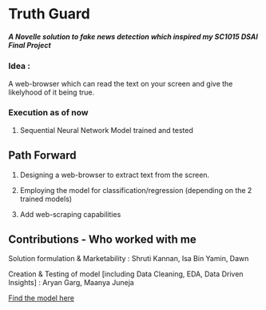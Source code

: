 # Truth Guard

##### A Novelle solution to fake news detection which inspired my SC1015 DSAI Final Project

### Idea : 
A web-browser which can read the text on your screen and give the likelyhood of it being true.

### Execution as of now
 1. Sequential Neural Network Model trained and tested

## Path Forward
 1. Designing a web-browser to extract text from the screen.

 2. Employing the model for classification/regression (depending on the 2 trained models)
    
 3. Add web-scraping capabilities

## Contributions - Who worked with me
Solution formulation & Marketability : Shruti Kannan, Isa Bin Yamin, Dawn

Creation & Testing of model [including Data Cleaning, EDA, Data Driven Insights] : Aryan Garg, Maanya Juneja



[Find the model here](https://github.com/NarayanAkshay11/SC1015-DSAI-FinalProject)
